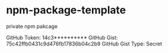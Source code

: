 # npm-package-template

private npm pakcage

GitHub Token: 14c3****\*\*****
GitHub Gist: 75c42ffb0431c9d476fb17836b04c2b9
GitHub Gist Type: Secret
